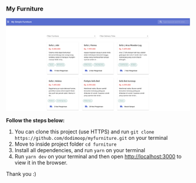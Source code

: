 ### My Furniture

[<img src="./src/myfurniture.png">](./src/myfurniture.png)

**Follow the steps below:**
1. You can clone this project (use HTTPS) and run `git clone https://github.com/dodimoop/myfurniture.git` on your terminal
2. Move to inside project folder `cd furniture`
3. Install all dependencies, and run `yarn` on your terminal
4. Run `yarn dev` on your terminal and then open [http://localhost:3000](http://localhost:3000) to view it in the browser.

Thank you :)
